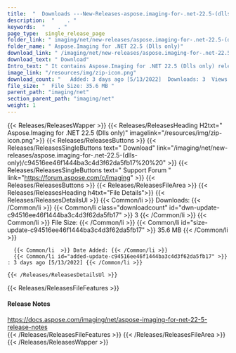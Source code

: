 ```yaml
---
title:  "  Downloads ---New-Releases-aspose.imaging-for-.net-22.5-(dlls-only) . " 
description:  "    . " 
keywords:  "    . " 
page_type:  single_release_page
folder_link: " imaging/net/new-releases/aspose.imaging-for-.net-22.5-(dlls-only)/"
folder_name: " Aspose.Imaging for .NET 22.5 (Dlls only)"
download_link: " /imaging/net/new-releases/aspose.imaging-for-.net-22.5-(dlls-only)/c94516ee46f1444ba3c4d3f62da5fb17"
download_text: " Download"
Intro_text: " It contains Aspose.Imaging for .NET 22.5 (Dlls only) release."
image_link: "/resources/img/zip-icon.png"
download_count: "   Added: 3 days ago [5/13/2022]  Downloads: 3  Views: 9"
file_size: "  File Size: 35.6 MB "
parent_path: "imaging/net"
section_parent_path: "imaging/net"
weight: 1 
---
```


{{< Releases/ReleasesWapper >}}
  {{< Releases/ReleasesHeading H2txt=" Aspose.Imaging for .NET 22.5 (Dlls only)" imagelink="/resources/img/zip-icon.png">}}
  {{< Releases/ReleasesButtons >}}
    {{< Releases/ReleasesSingleButtons text=" Download" link="/imaging/net/new-releases/aspose.imaging-for-.net-22.5-(dlls-only)/c94516ee46f1444ba3c4d3f62da5fb17%20%20" >}}
    {{< Releases/ReleasesSingleButtons text=" Support Forum " link="https://forum.aspose.com/c/imaging" >}}
  {{< Releases/ReleasesButtons >}}
  {{< Releases/ReleasesFileArea >}}
    {{< Releases/ReleasesHeading h4txt="File Details">}}
    {{< Releases/ReleasesDetailsUl >}}
            {{< Common/li  >}} Downloads: {{< /Common/li >}} 
      {{< Common/li class="downloadcount" id="dwn-update-c94516ee46f1444ba3c4d3f62da5fb17" >}} 3 {{< /Common/li >}} 
      {{< Common/li  >}} File Size: {{< /Common/li >}} 
      {{< Common/li id="size-update-c94516ee46f1444ba3c4d3f62da5fb17" >}} 35.6 MB {{< /Common/li >}} 


      {{< Common/li  >}} Date Added: {{< /Common/li >}} 
      {{< Common/li id="added-update-c94516ee46f1444ba3c4d3f62da5fb17" >}} : 3 days ago [5/13/2022] {{< /Common/li >}} 

    {{< /Releases/ReleasesDetailsUl >}}

  {{< Releases/ReleasesFileFeatures >}}
      <h4>Release Notes</h4><div><a href="https://docs.aspose.com/imaging/net/aspose-imaging-for-net-22-5-release-notes">https://docs.aspose.com/imaging/net/aspose-imaging-for-net-22-5-release-notes</a></div>
  {{< /Releases/ReleasesFileFeatures >}}
 {{< /Releases/ReleasesFileArea >}}
{{< /Releases/ReleasesWapper >}}


